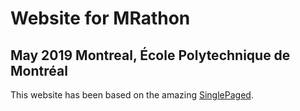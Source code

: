 # Website for MRathon
## May 2019 Montreal, École Polytechnique de Montréal

This website has been based on the amazing [SinglePaged](https://github.com/t413/SinglePaged).



